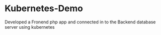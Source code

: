 # Kubernetes-Demo
Developed a Fronend php app and connected in to the Backend database server using kubernetes
